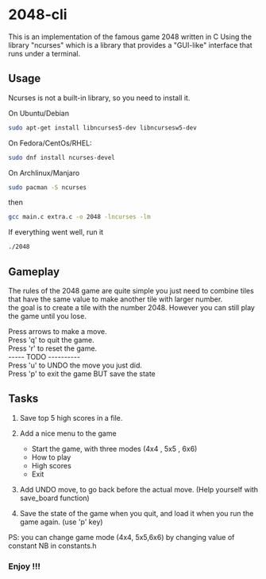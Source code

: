 # 2048-cli

This is an implementation of the famous game 2048 written in C
Using the library "ncurses" which is a library that provides
a "GUI-like" interface that runs under a terminal.

## Usage
Ncurses is not a built-in library, so you need to install it.<br/>

On Ubuntu/Debian

```bash
sudo apt-get install libncurses5-dev libncursesw5-dev
```

On Fedora/CentOs/RHEL:

```bash
sudo dnf install ncurses-devel
```

On Archlinux/Manjaro
```bash
sudo pacman -S ncurses
```

then

```bash
gcc main.c extra.c -o 2048 -lncurses -lm
```

If everything went well, run it

```bash
./2048
```


## Gameplay

The rules of the 2048 game are quite simple you
just need to combine tiles that have the same value
to make another tile with larger number.<br/>
the goal is to create a tile with the number 2048.
However you can still play the game until you lose.

Press arrows to make a move.<br/>
Press 'q' to quit the game.<br/>
Press 'r' to reset the game.<br/>
----- TODO ----------<br/>
Press 'u' to UNDO the move you just did.<br/>
Press 'p' to exit the game BUT save the state<br/>

## Tasks

1. Save top 5 high scores in a file.
2. Add a nice menu to the game
    - Start the game, with three modes (4x4 , 5x5 , 6x6)
    - How to play
    - High scores
    - Exit

3. Add UNDO move, to go back before the actual move.
   (Help yourself with save_board function)

4. Save the state of the game when you quit, and load it
   when you run the game again. (use 'p' key)

PS: you can change game mode (4x4, 5x5,6x6) by changing value of constant NB in constants.h

### Enjoy !!!
